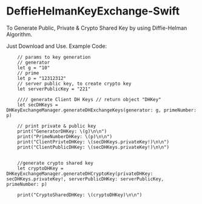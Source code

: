 # DeffieHelmanKeyExchange-Swift
To Generate Public, Private &amp; Crypto Shared Key by using Diffie-Helman Algorithm.

Just Download and Use.
Example Code:

        // params to key generation
        // generator
        let g = "10" 
        // prime
        let p = "12312312" 
        // server public key, to create crypto key
        let serverPublicKey = "221" 
        
        //// generate Client DH Keys // return object "DHKey"
        let secDHKeys = DHKeyExchangeManager.generateDHExchangeKeys(generator: g, primeNumber: p) 
        
        // print private & public key
        print("GeneratorDHKey: \(g)\n\n")
        print("PrimeNumberDHKey: \(p)\n\n")
        print("ClientPrivteDHKey: \(secDHKeys.privateKey!)\n\n")
        print("ClientPublicDHKey: \(secDHKeys.privateKey!)\n\n")
        
        
        //generate crypto shared key
        let cryptoDHKey = DHKeyExchangeManager.generateDHCryptoKey(privateDHKey: secDHKeys.privateKey!, serverPublicDHKey: serverPublicKey, primeNumber: p)
        
        print("CryptoSharedDHKey: \(cryptoDHKey)\n\n")
